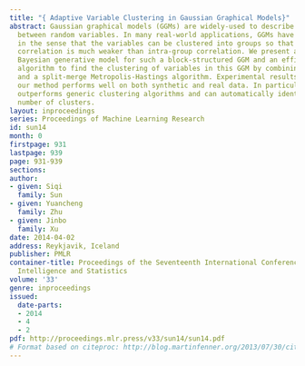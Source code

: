 ```yaml
---
title: "{ Adaptive Variable Clustering in Gaussian Graphical Models}"
abstract: Gaussian graphical models (GGMs) are widely-used to describe the relationship
  between random variables. In many real-world applications, GGMs have a block structure
  in the sense that the variables can be clustered into groups so that inter-group
  correlation is much weaker than intra-group correlation. We present a novel nonparametric
  Bayesian generative model for such a block-structured GGM and an efficient inference
  algorithm to find the clustering of variables in this GGM by combining a Gibbs sampler
  and a split-merge Metropolis-Hastings algorithm. Experimental results show that
  our method performs well on both synthetic and real data. In particular, our method
  outperforms generic clustering algorithms and can automatically identify the true
  number of clusters.
layout: inproceedings
series: Proceedings of Machine Learning Research
id: sun14
month: 0
firstpage: 931
lastpage: 939
page: 931-939
sections: 
author:
- given: Siqi
  family: Sun
- given: Yuancheng
  family: Zhu
- given: Jinbo
  family: Xu
date: 2014-04-02
address: Reykjavik, Iceland
publisher: PMLR
container-title: Proceedings of the Seventeenth International Conference on Artificial
  Intelligence and Statistics
volume: '33'
genre: inproceedings
issued:
  date-parts:
  - 2014
  - 4
  - 2
pdf: http://proceedings.mlr.press/v33/sun14/sun14.pdf
# Format based on citeproc: http://blog.martinfenner.org/2013/07/30/citeproc-yaml-for-bibliographies/
---
```

